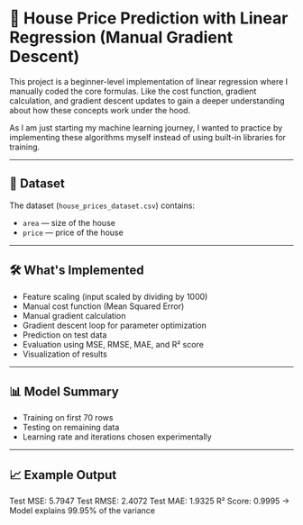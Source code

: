 # 🏡 House Price Prediction with Linear Regression (Manual Gradient Descent)

This project is a beginner-level implementation of linear regression where I manually coded the core formulas. Like the cost function, gradient calculation, and gradient descent updates to gain a deeper understanding about how these concepts work under the hood.

As I am just starting my machine learning journey, I wanted to practice by implementing these algorithms myself instead of using built-in libraries for training.

---

## 📁 Dataset

The dataset (`house_prices_dataset.csv`) contains:

- `area` — size of the house  
- `price` — price of the house

---

## 🛠️ What's Implemented

- Feature scaling (input scaled by dividing by 1000)  
- Manual cost function (Mean Squared Error)  
- Manual gradient calculation  
- Gradient descent loop for parameter optimization  
- Prediction on test data  
- Evaluation using MSE, RMSE, MAE, and R² score  
- Visualization of results

---

## 📊 Model Summary

- Training on first 70 rows  
- Testing on remaining data  
- Learning rate and iterations chosen experimentally

---
## 📈 Example Output
Test MSE: 5.7947
Test RMSE: 2.4072
Test MAE: 1.9325
R² Score: 0.9995 → Model explains 99.95% of the variance

